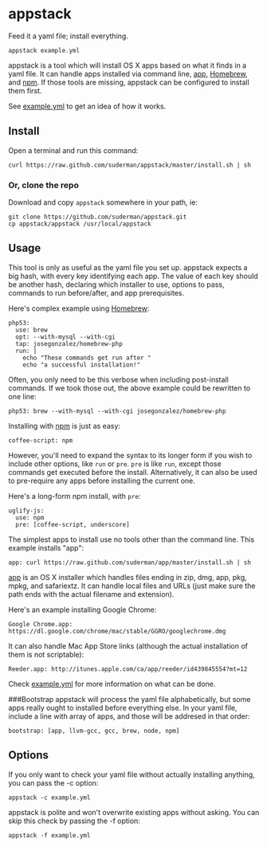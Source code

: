 appstack
========

Feed it a yaml file; install everything.  

`appstack example.yml`  

appstack is a tool which will install OS X apps based on what it finds
in a yaml file. It can handle apps installed via command line, [app](https://github.com/suderman/app), [Homebrew](http://mxcl.github.com/homebrew/), and [npm](http://npmjs.org/). If those tools are missing, appstack can be configured to install them first. 

See 
[example.yml](https://github.com/suderman/appstack/blob/master/example.yml) to get an idea of how it works.  

Install
-------
Open a terminal and run this command:  

`curl https://raw.github.com/suderman/appstack/master/install.sh | sh`  

### Or, clone the repo
Download and copy `appstack` somewhere in your path, ie: 

`git clone https://github.com/suderman/appstack.git`  
`cp appstack/appstack /usr/local/appstack`  

Usage
-----
This tool is only as useful as the yaml file you set up. appstack
expects a big hash, with every key identifying each app. The value of
each key should be another hash, declaring which installer to use,
options to pass, commands to run before/after, and app prerequisites.  

Here's complex example using [Homebrew](http://mxcl.github.com/homebrew/):  

```
php53: 
  use: brew 
  opt: --with-mysql --with-cgi
  tap: josegonzalez/homebrew-php
  run: |
    echo "These commands get run after "
    echo "a successful installation!"
```

Often, you only need to be this verbose when including post-install
commands. If we took those out, the above example could be rewritten to
one line:  

`php53: brew --with-mysql --with-cgi josegonzalez/homebrew-php`  

Installing with [npm](http://npmjs.org/) is just as easy:

`coffee-script: npm`  

However, you'll need to expand the syntax to its longer form if you
wish to include other options, like `run` or `pre`. `pre` is like `run`,
except those commands get executed before the install. Alternatively, it
can also be used to pre-require any apps before installing the current one.  

Here's a long-form npm install, with `pre`:

```
uglify-js: 
  use: npm
  pre: [coffee-script, underscore]
```

The simplest apps to install use no tools other than the command line.
This example installs "app":  

`app: curl https://raw.github.com/suderman/app/master/install.sh | sh`  

[app](https://github.com/suderman/app) is an OS X installer which handles 
files ending in zip, dmg, app, pkg, mpkg, and safariextz. It can handle local 
files and URLs (just make sure the path ends with the actual filename and 
extension).

Here's an example installing Google Chrome:  

`Google Chrome.app: https://dl.google.com/chrome/mac/stable/GGRO/googlechrome.dmg`

It can also handle Mac App Store links (although the actual installation
of them is not scriptable):  

`Reeder.app: http://itunes.apple.com/ca/app/reeder/id439845554?mt=12`

Check [example.yml](https://github.com/suderman/appstack/blob/master/example.yml) for more information on what can be done.

###Bootstrap
appstack will process the yaml file alphabetically, but some apps really
ought to installed before everything else. In your yaml file, include a
line with array of apps, and those will be addresed in that order:  

`bootstrap: [app, llvm-gcc, gcc, brew, node, npm]`  

Options
-------
If you only want to check your yaml file without actually installing
anything, you can pass the -c option:

`appstack -c example.yml`  

appstack is polite and won't overwrite existing apps without
asking. You can skip this check by passing the -f option:  

`appstack -f example.yml`  
